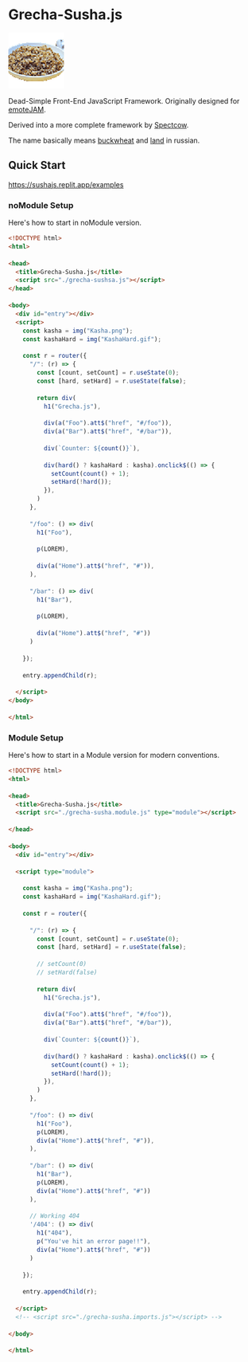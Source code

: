 # Grecha-Susha.js

![KashaHard](KashaHard.gif)

Dead-Simple Front-End JavaScript Framework. 
Originally designed for [emoteJAM](https://github.com/tsoding/emoteJAM).

Derived into a more complete framework by [Spectcow](https://spcfork.replit.app).

The name basically means [buckwheat](https://en.wikipedia.org/wiki/Buckwheat) and [land](https://en.wikipedia.org/wiki/land) in russian.


## Quick Start

https://sushajs.replit.app/examples

### noModule Setup
Here's how to start in noModule version.

```html
<!DOCTYPE html>
<html>

<head>
  <title>Grecha-Susha.js</title>
  <script src="./grecha-sushsa.js"></script>
</head>

<body>
  <div id="entry"></div>
  <script>
    const kasha = img("Kasha.png");
    const kashaHard = img("KashaHard.gif");

    const r = router({
      "/": (r) => {
        const [count, setCount] = r.useState(0);
        const [hard, setHard] = r.useState(false);

        return div(
          h1("Grecha.js"),
          
          div(a("Foo").att$("href", "#/foo")),
          div(a("Bar").att$("href", "#/bar")),
          
          div(`Counter: ${count()}`),
          
          div(hard() ? kashaHard : kasha).onclick$(() => {
            setCount(count() + 1);
            setHard(!hard());
          }),
        )
      },
      
      "/foo": () => div(
        h1("Foo"),
        
        p(LOREM),
        
        div(a("Home").att$("href", "#")),
      ),
      
      "/bar": () => div(
        h1("Bar"),
        
        p(LOREM),
        
        div(a("Home").att$("href", "#"))
      )
      
    });
    
    entry.appendChild(r);
    
  </script>
</body>

</html>
```

### Module Setup

Here's how to start in a Module version for modern conventions.

```html
<!DOCTYPE html>
<html>

<head>
  <title>Grecha-Susha.js</title>
  <script src="./grecha-susha.module.js" type="module"></script>

</head>

<body>
  <div id="entry"></div>

  <script type="module">

    const kasha = img("Kasha.png");
    const kashaHard = img("KashaHard.gif");

    const r = router({

      "/": (r) => {
        const [count, setCount] = r.useState(0);
        const [hard, setHard] = r.useState(false);

        // setCount(0)
        // setHard(false)

        return div(
          h1("Grecha.js"),

          div(a("Foo").att$("href", "#/foo")),
          div(a("Bar").att$("href", "#/bar")),

          div(`Counter: ${count()}`),

          div(hard() ? kashaHard : kasha).onclick$(() => {
            setCount(count() + 1);
            setHard(!hard());
          }),
        )
      },

      "/foo": () => div(
        h1("Foo"),
        p(LOREM),
        div(a("Home").att$("href", "#")),
      ),

      "/bar": () => div(
        h1("Bar"),
        p(LOREM),
        div(a("Home").att$("href", "#"))
      ),

      // Working 404
      '/404': () => div(
        h1("404"),
        p("You've hit an error page!!"),
        div(a("Home").att$("href", "#"))
      )

    });
    
    entry.appendChild(r);

  </script>
  <!-- <script src="./grecha-susha.imports.js"></script> -->

</body>

</html>
```